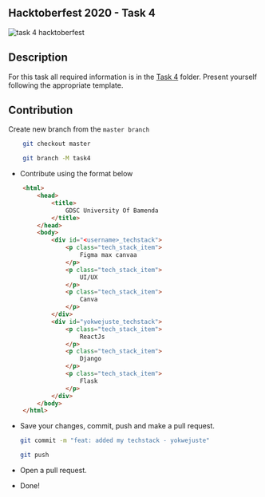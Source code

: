 ## Hacktoberfest 2020 - Task 4

![task 4 hacktoberfest](https://i.ibb.co/VN2NcQ3/Ephoto360-com-1633227dc7a1a1-1.jpg")

## Description

For this task all required information is in the [Task 4](Task4) folder. Present yourself following the appropriate template.

## Contribution

 Create new branch from the `master branch`
```bash
    git checkout master

    git branch -M task4
```
- Contribute using the format below
```html
    <html>
        <head>
            <title>
                GDSC University Of Bamenda
            </title>
        </head>
        <body>
            <div id="<username>_techstack">
                <p class="tech_stack_item">
                    Figma max canvaa
                </p>
                <p class="tech_stack_item">
                    UI/UX
                </p>
                <p class="tech_stack_item">
                    Canva
                </p>
            </div>
            <div id="yokwejuste_techstack">
                <p class="tech_stack_item">
                    ReactJs
                </p>
                <p class="tech_stack_item">
                    Django
                </p>
                <p class="tech_stack_item">
                    Flask
                </p>
            </div>
        </body>
    </html>
```
- Save your changes, commit, push and make a pull request.
    ```bash
    git commit -m "feat: added my techstack - yokwejuste"

    git push
    ```
- Open a pull request.

- Done!
